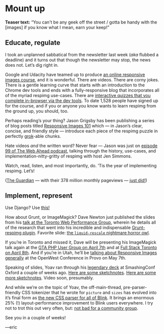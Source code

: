 # Mount up

**Teaser text:**
“You can't be any geek off the street / gotta be handy with the [images] if you know what I mean, earn your keep!”

## Educate, regulate

I took an unplanned sabbatical from the newsletter last week (*aka* flubbed a deadline) and it turns out that though the newsletter may stop, the news does not. Let’s dig right in.

Google and Udacity have teamed up to produce [an online responsive images course](https://www.udacity.com/course/ud882), and it is wonderful. There are videos. There are corny jokes. There is a gentle learning curve that starts with an introduction to the Chrome dev tools and ends with a fully-responsive blog that incorporates all of the myriad respimg use-cases. There are [interactive quizzes that you complete in-browser via the dev tools](http://udacity.github.io/responsive-images/examples/srcsetAndSizes/index-quiz1.html). To date 1,528 people have signed up for the course, and if you or anyone you know wants to learn respimg from the ground up, you should, too.

Perhaps reading’s your thing? Jason Grigsby has been publishing a series of blog posts titled [Responsive Images 101](http://blog.cloudfour.com/responsive-images-101-definitions/) which — in Jason’s clear, concise, and friendly style — introduce each piece of the respimg puzzle in perfectly [grok](http://en.wikipedia.org/wiki/Grok)-able chunks.

Hate videos *and* the written word? Never fear — Jason was just on [episode 99 of The Web Ahead podcast](http://thewebahead.net/99), talking through the history, use-cases, and implementation-nitty-gritty of respimg with host Jen Simmons.

Watch, read, listen, and most importantly, do. ’Tis the year of implementing respimg. Let’s!

([The Guardian](http://www.theguardian.co.uk) — with their 378 million monthly pageviews — [just did!](https://twitter.com/patrickhamann/status/577831047964028928))

## Implement, represent

Use Django? Use [this!](https://pypi.python.org/pypi/django-responsive-images)

How about Grunt, or ImageMagick? Dave Newton just published the slides from his [talk at the Toronto Web Performance Group](https://speakerdeck.com/newtron/using-imagemagick-to-resize-your-images-webperfto), wherein he details all of the research that went into his incredible and indispensable [Grunt-respimg plugin](https://www.npmjs.com/package/grunt-respimg). Favorite slide: [the `liquid-rescale` nightmare horror owl](https://speakerdeck.com/newtron/using-imagemagick-to-resize-your-images-webperfto?slide=37).

If you’re in Toronto and missed it, Dave will be presenting his ImageMagick talk again at the [GTA PHP User Group on April 7th](http://www.meetup.com/GTA-PHP-User-Group-Toronto/events/221364819/) and at [Full Stack Toronto on April 8th](http://www.meetup.com/full-stack-to/events/221499929/). And if you’re in Utah, he’ll be [talking about Responsive Images generally](http://www.openwest.org/schedule/#talk-22) at the OpenWest Conference in Provo on May 7th.

Speaking of slides, Yoav ran through his [legendary deck](http://yoavweiss.github.io/smashingconf_oxford/#/) at SmashingConf Oxford a couple of weeks ago. [Here are some sketchnotes](https://twitter.com/daigen/status/577816047383789568). [Here are some more sketchnotes](https://twitter.com/elisabethirg/status/577818850185605120). Video soon, presumably.

And while we’re on the topic of Yoav, the off-main-thread, pre-parser-friendly CSS tokenizer that he wrote for `picture` and `sizes` has evolved into it’s final form as [the new CSS parser for all of Blink](https://groups.google.com/a/chromium.org/forum/#!msg/blink-dev/r9bthijsX3A/mlJ9xc8yJCQJ). It brings an enormous 25% (!) layout-performance improvement to Blink users everywhere. I try not to trot this out very often, but: [not bad for a community group](http://w3cmemes.tumblr.com/post/23122022271).

See you in a couple of weeks!

—eric
